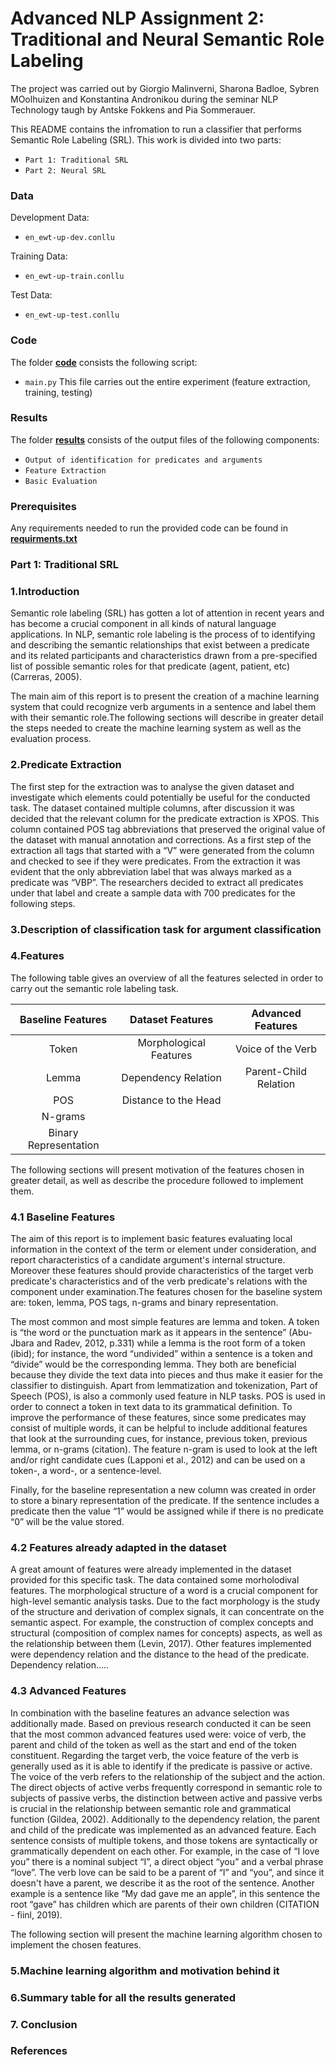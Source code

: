 # Advanced NLP Assignment 2: Traditional and Neural Semantic Role Labeling

The project was carried out by Giorgio Malinverni, Sharona Badloe, Sybren MOolhuizen and Konstantina Andronikou during the seminar NLP Technology taugh by Antske Fokkens and Pia Sommerauer.

This README contains the infromation to run a classifier that performs Semantic Role Labeling (SRL). This work is divided into two parts:
* `Part 1: Traditional SRL`
* `Part 2: Neural SRL`

### Data
Development Data:
* `en_ewt-up-dev.conllu`

Training Data:
* `en_ewt-up-train.conllu`

Test Data:
* `en_ewt-up-test.conllu`

### Code 
The folder [**code**](https://github.com/gioguitar99/NLP_Assignment_2/tree/main/Code) consists the following script:
* `main.py` This file carries out the entire experiment (feature extraction,
training, testing)

### Results 
The folder [**results**](https://github.com/gioguitar99/NLP_Assignment_2/tree/main/Results) consists of the output files of the following components:
* `Output of identification for predicates and arguments`
* `Feature Extraction`
* `Basic Evaluation`

### Prerequisites
Any requirements needed to run the provided code can be found in [**requirments.txt**](https://github.com/gioguitar99/NLP_Assignment_2/tree/main/requirments.txt)

### Part 1: Traditional SRL

### 1.Introduction

Semantic role labeling (SRL) has gotten a lot of attention in recent years and has become a crucial component in all kinds of natural language applications. In NLP, semantic role labeling is the process of to identifying and describing the semantic relationships that exist between a predicate and its related participants and characteristics drawn from a pre-specified list of possible semantic roles for that predicate (agent, patient, etc) (Carreras, 2005). 

The main aim of this report is to present the creation of a machine learning system that could recognize verb arguments in a sentence and label them with their semantic role.The following sections will describe in greater detail the steps needed to create the machine learning system as well as the evaluation process.

### 2.Predicate Extraction 
The first step for the extraction was to analyse the given dataset and investigate which elements could potentially be useful for the conducted task. The dataset contained multiple columns, after discussion it was decided that the relevant column for the predicate extraction is XPOS. This column contained POS tag abbreviations that preserved the original value of the dataset with manual annotation and corrections. As a first step of the extraction all tags that started with a “V” were generated from the column and checked to see if they were predicates. From the extraction it was evident that the only abbreviation label that was always marked as a predicate was “VBP”. The researchers decided to extract all predicates under that label and create a sample data with 700 predicates for the following steps.

### 3.Description of classification task for argument classification 
### 4.Features 

The following table gives an overview of all the features selected in order to carry out the semantic role labeling task.

| Baseline Features       | Dataset Features          | Advanced Features  |
| :-------------: |:-------------:| :-----:|
| Token      | Morphological Features |Voice of the Verb |
| Lemma      | Dependency Relation      | Parent-Child Relation|
| POS | Distance to the Head     |     |
| N-grams |    |  |
| Binary Representation|   |  |
 

 The following sections will present motivation of the features chosen in greater detail, as well as describe the procedure followed to implement them. 
### 4.1 Baseline Features 
The aim of this report is to implement basic features evaluating local information in the context of the term or element under consideration, and report characteristics of a candidate argument's internal structure. Moreover these features should provide characteristics of the target verb predicate's characteristics and of the verb predicate's relations with the component under examination.The features chosen for the baseline system are: token, lemma, POS tags, n-grams and binary representation.

The most common and most simple features are lemma and token. A token is “the word or the punctuation mark as it appears in the sentence” (Abu-Jbara and Radev, 2012, p.331) while a lemma is the root form of a token (ibid); for instance, the word “undivided” within a sentence is a token and “divide” would be the corresponding lemma. They both are beneficial because they divide the text data into pieces and thus make it easier for the classifier to distinguish. Apart from lemmatization and tokenization, Part of Speech (POS), is also a commonly used feature in NLP tasks. POS is used in order to connect a token in text data to its grammatical definition.  To improve the performance of these features, since some predicates  may consist of multiple words, it can be helpful to include additional features that look at the surrounding cues, for instance, previous token, previous lemma, or n-grams (citation). The feature n-gram is used to look at the left and/or right candidate cues (Lapponi et al., 2012) and can be used on a token-, a word-, or a sentence-level.

 Finally, for the baseline representation a new column was created in order to store a binary representation of the predicate. If the sentence includes a predicate then the value “1”  would be assigned while if there is no predicate “0” will be the value stored. 

### 4.2 Features already adapted in the dataset  
A great amount of features were already implemented in the dataset provided for this specific task. The data contained some morholodival features. The morphological structure of a word is a crucial component for high-level semantic analysis tasks. Due to the fact morphology is the study of the structure and derivation of complex signals, it can concentrate on the semantic aspect. For example, the construction of complex concepts and structural (composition of complex names for concepts) aspects, as well as the relationship between them (Levin, 2017). Other features implemented were dependency relation and the distance to the head of the predicate. Dependency relation..... 

### 4.3 Advanced Features 
 In combination with the baseline features an advance selection was additionally made. Based on previous research conducted it can be seen that the most common advanced features used were: voice of verb, the parent and child of the token as well as the start and end of the token constituent.  Regarding the target verb, the voice feature of the verb is generally used as it is able to identify if the predicate is passive or active. The voice of the verb refers to the relationship of the subject and the action. The direct objects of active verbs frequently correspond in semantic role to subjects of passive verbs, the distinction between active and passive verbs is crucial in the relationship between semantic role and grammatical function (Gildea, 2002). Additionally to the dependency relation, the parent and child of the predicate was implemented as an advanced feature. Each sentence consists of multiple tokens, and those tokens are syntactically or grammatically dependent on each other. For example, in the case of “I love you” there is a nominal subject “I”, a direct object “you” and a verbal phrase “love”. The verb love can be said to be a parent of “I” and “you”, and since it doesn't have a parent, we describe it as the root of the sentence. Another example is a sentence like “My dad gave me an apple”, in this sentence the root “gave” has children which are parents of their own children (CITATION - fiinl, 2019). 

The following section will present the machine learning algorithm chosen to implement the chosen features.

### 5.Machine learning algorithm and motivation behind it 
### 6.Summary table for all the results generated 
### 7. Conclusion
### References 
